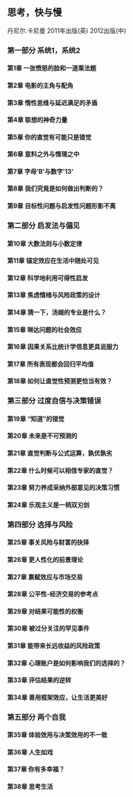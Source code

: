 ## 思考，快与慢
丹尼尔.卡尼曼 2011年出版(英) 2012出版(中)

### 第一部分 系统1，系统2

#### 第1章 一张愤怒的脸和一道乘法题

#### 第2章 电影的主角与配角

#### 第3章 惰性思维与延迟满足的矛盾

#### 第4章 联想的神奇力量

#### 第5章 你的直觉有可能只是错觉

#### 第6章 意料之外与情理之中

#### 第7章 字母'B'与数字'13'

#### 第8章 我们究竟是如何做出判断的？

#### 第9章 目标性问题与启发性问题形影不离



### 第二部分 启发法与偏见

#### 第10章 大数法则与小数定律

#### 第11章 锚定效应在生活中随处可见

#### 第12章 科学地利用可得性启发

#### 第13章 焦虑情绪与风险政策的设计

#### 第14章 猜一下，汤姆的专业是什么？

#### 第15章 琳达问题的社会效应

#### 第16章 因果关系比统计学信息更具说服力

#### 第17章 所有表现都会回归平均值

#### 第18章 如何让直觉性预测更恰当有效？



### 第三部分 过度自信与决策错误

#### 第19章 “知道”的错觉

#### 第20章 未来是不可预测的

#### 第21章 直觉判断与公式运算，孰优孰劣

#### 第22章 什么时候可以相信专家的直觉？

#### 第23章 努力养成采纳外部意见的决策习惯

#### 第24章 乐观主义是一柄双刃剑



### 第四部分 选择与风险

#### 第25章 事关风险与财富的抉择

#### 第26章 更人性化的前景理论

#### 第27章 禀赋效应与市场交易

#### 第28章 公平性-经济交易的参考点

#### 第29章 对结果可能性的权衡

#### 第30章 被过分关注的罕见事件

#### 第31章 能带来长远收益的风险政策

#### 第32章 心理账户是如何影响我们的选择的？

#### 第33章 评估结果的逆转

#### 第34章 善用框架效应，让生活更美好



### 第五部分 两个自我

#### 第35章 体验效用与决策效用的不一致

#### 第36章 人生如戏

#### 第37章 你有多幸福？

#### 第38章 思考生活

